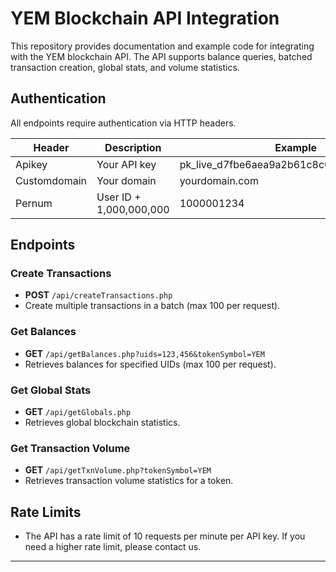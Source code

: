 # YEM Blockchain API Integration

This repository provides documentation and example code for integrating with the YEM blockchain API. The API supports balance queries, batched transaction creation, global stats, and volume statistics.

## Authentication

All endpoints require authentication via HTTP headers.

| Header          | Description                | Example                                 |
|-----------------|---------------------------|------------------------------------------|
| Apikey          | Your API key              | pk_live_d7fbe6aea9a2b61c8c0cbd18225ec126 |
| Customdomain    | Your domain               | yourdomain.com                           |
| Pernum          | User ID + 1,000,000,000   | 1000001234                               |

## Endpoints

### Create Transactions

- **POST** `/api/createTransactions.php`
- Create multiple transactions in a batch (max 100 per request).

### Get Balances

- **GET** `/api/getBalances.php?uids=123,456&tokenSymbol=YEM`
- Retrieves balances for specified UIDs (max 100 per request).

### Get Global Stats

- **GET** `/api/getGlobals.php`
- Retrieves global blockchain statistics.

### Get Transaction Volume

- **GET** `/api/getTxnVolume.php?tokenSymbol=YEM`
- Retrieves transaction volume statistics for a token.

## Rate Limits

- The API has a rate limit of 10 requests per minute per API key. If you need a higher rate limit, please contact us.

---
